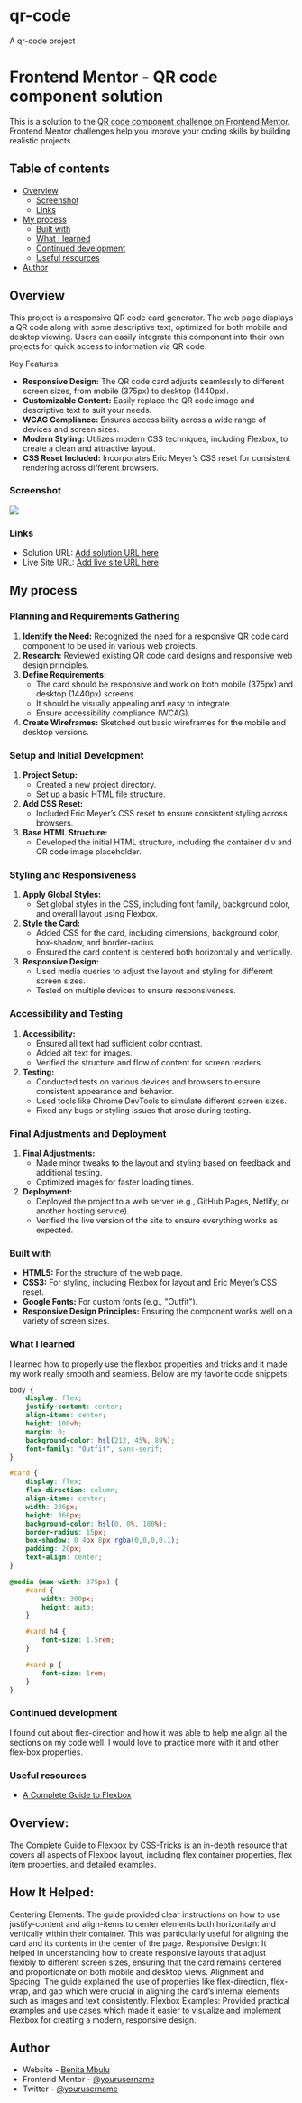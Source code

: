 # qr-code
A qr-code project

# Frontend Mentor - QR code component solution

This is a solution to the [QR code component challenge on Frontend Mentor](https://www.frontendmentor.io/challenges/qr-code-component-iux_sIO_H). Frontend Mentor challenges help you improve your coding skills by building realistic projects. 

## Table of contents

- [Overview](#overview)
  - [Screenshot](#screenshot)
  - [Links](#links)
- [My process](#my-process)
  - [Built with](#built-with)
  - [What I learned](#what-i-learned)
  - [Continued development](#continued-development)
  - [Useful resources](#useful-resources)
- [Author](#author)


## Overview

This project is a responsive QR code card generator. The web page displays a QR code along with some descriptive text, optimized for both mobile and desktop viewing. Users can easily integrate this component into their own projects for quick access to information via QR code.

Key Features:
- **Responsive Design:** The QR code card adjusts seamlessly to different screen sizes, from mobile (375px) to desktop (1440px).
- **Customizable Content:** Easily replace the QR code image and descriptive text to suit your needs.
- **WCAG Compliance:** Ensures accessibility across a wide range of devices and screen sizes.
- **Modern Styling:** Utilizes modern CSS techniques, including Flexbox, to create a clean and attractive layout.
- **CSS Reset Included:** Incorporates Eric Meyer’s CSS reset for consistent rendering across different browsers.


### Screenshot

![](./images/Qrcode-Desktop.png)



### Links

- Solution URL: [Add solution URL here](https://github.com/benitambulu/qr-code)
- Live Site URL: [Add live site URL here](https://benitambulu.github.io/qr-code/)





## My process

### Planning and Requirements Gathering
1. **Identify the Need:** Recognized the need for a responsive QR code card component to be used in various web projects.
2. **Research:** Reviewed existing QR code card designs and responsive web design principles.
3. **Define Requirements:** 
   - The card should be responsive and work on both mobile (375px) and desktop (1440px) screens.
   - It should be visually appealing and easy to integrate.
   - Ensure accessibility compliance (WCAG).
4. **Create Wireframes:** Sketched out basic wireframes for the mobile and desktop versions.

### Setup and Initial Development
1. **Project Setup:**
   - Created a new project directory.
   - Set up a basic HTML file structure.
2. **Add CSS Reset:**
   - Included Eric Meyer’s CSS reset to ensure consistent styling across browsers.
3. **Base HTML Structure:**
   - Developed the initial HTML structure, including the container div and QR code image placeholder.

### Styling and Responsiveness
1. **Apply Global Styles:**
   - Set global styles in the CSS, including font family, background color, and overall layout using Flexbox.
2. **Style the Card:**
   - Added CSS for the card, including dimensions, background color, box-shadow, and border-radius.
   - Ensured the card content is centered both horizontally and vertically.
3. **Responsive Design:**
   - Used media queries to adjust the layout and styling for different screen sizes.
   - Tested on multiple devices to ensure responsiveness.

### Accessibility and Testing
1. **Accessibility:**
   - Ensured all text had sufficient color contrast.
   - Added alt text for images.
   - Verified the structure and flow of content for screen readers.
2. **Testing:**
   - Conducted tests on various devices and browsers to ensure consistent appearance and behavior.
   - Used tools like Chrome DevTools to simulate different screen sizes.
   - Fixed any bugs or styling issues that arose during testing.

### Final Adjustments and Deployment
1. **Final Adjustments:**
   - Made minor tweaks to the layout and styling based on feedback and additional testing.
   - Optimized images for faster loading times.
2. **Deployment:**
   - Deployed the project to a web server (e.g., GitHub Pages, Netlify, or another hosting service).
   - Verified the live version of the site to ensure everything works as expected.





### Built with

- **HTML5:** For the structure of the web page.
- **CSS3:** For styling, including Flexbox for layout and Eric Meyer’s CSS reset.
- **Google Fonts:** For custom fonts (e.g., "Outfit").
- **Responsive Design Principles:** Ensuring the component works well on a variety of screen sizes.




### What I learned
I learned how to properly use the flexbox properties and tricks and it made my work really smooth and seamless.
Below are my favorite code snippets:

```css
body {
    display: flex;
    justify-content: center;
    align-items: center;
    height: 100vh;
    margin: 0;
    background-color: hsl(212, 45%, 89%);
    font-family: "Outfit", sans-serif;
}

#card {
    display: flex;
    flex-direction: column;
    align-items: center;
    width: 236px;
    height: 360px;
    background-color: hsl(0, 0%, 100%);
    border-radius: 15px;
    box-shadow: 0 4px 8px rgba(0,0,0,0.1);
    padding: 20px;
    text-align: center;
}

@media (max-width: 375px) {
    #card {
        width: 300px;
        height: auto;
    }

    #card h4 {
        font-size: 1.5rem;
    }

    #card p {
        font-size: 1rem;
    }
}
```



### Continued development

I found out about flex-direction and how it was able to help me align all the sections on my code well. I would love to practice more with it and other flex-box properties.


### Useful resources

- [A Complete Guide to Flexbox](https://css-tricks.com/snippets/css/a-guide-to-flexbox/) 

## Overview:
The Complete Guide to Flexbox by CSS-Tricks is an in-depth resource that covers all aspects of Flexbox layout, including flex container properties, flex item properties, and detailed examples.

## How It Helped:
Centering Elements: The guide provided clear instructions on how to use justify-content and align-items to center elements both horizontally and vertically within their container. This was particularly useful for aligning the card and its contents in the center of the page.
Responsive Design: It helped in understanding how to create responsive layouts that adjust flexibly to different screen sizes, ensuring that the card remains centered and proportionate on both mobile and desktop views.
Alignment and Spacing: The guide explained the use of properties like flex-direction, flex-wrap, and gap which were crucial in aligning the card’s internal elements such as images and text consistently.
Flexbox Examples: Provided practical examples and use cases which made it easier to visualize and implement Flexbox for creating a modern, responsive design.



## Author

- Website - [Benita Mbulu](https://benitambulu.github.io/myportfoliowebsite/)
- Frontend Mentor - [@yourusername](https://www.frontendmentor.io/profile/benitambulu)
- Twitter - [@yourusername](https://x.com/benitambulu_)







